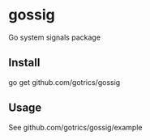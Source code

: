 # gossig
Go system signals package

## Install
go get github.com/gotrics/gossig

## Usage
See github.com/gotrics/gossig/example

